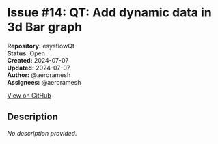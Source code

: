 # Issue #14: QT: Add dynamic data in 3d Bar graph

**Repository:** esysflowQt  
**Status:** Open  
**Created:** 2024-07-07  
**Updated:** 2024-07-07  
**Author:** @aeroramesh  
**Assignees:** @aeroramesh  

[View on GitHub](https://github.com/Simtestlab/esysflowQt/issues/14)

## Description

*No description provided.*